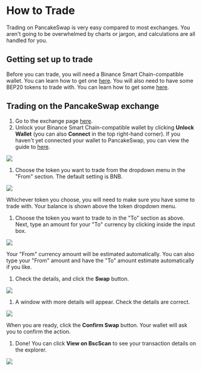 # How to Trade

Trading on PancakeSwap is very easy compared to most exchanges. You aren't going to be overwhelmed by charts or jargon, and calculations are all handled for you.

## Getting set up to trade <a id="getting-set-up-to-trade"></a>

Before you can trade, you will need a Binance Smart Chain-compatible wallet. You can learn how to get one [here](create-a-wallet.md). You will also need to have some BEP20 tokens to trade with. You can learn how to get some [here](get-bep20-tokens.md).

## Trading on the PancakeSwap exchange <a id="trading-on-the-pancakeswap-exchange"></a>

1. Go to the exchange page [here](https://exchange.pancakeswap.finance/#/swap).
2. Unlock your Binance Smart Chain-compatible wallet by clicking **Unlock Wallet** \(you can also **Connect** in the top right-hand corner\). If you haven't yet connected your wallet to PancakeSwap, you can view the guide to [here](connect-your-wallet-to-pancakeswap.md).

![](https://gblobscdn.gitbook.com/assets%2F-MHREX7DHcljbY5IkjgJ%2F-M_x-4n1tMKitW-VGfmY%2F-M_xTw4wFN4vQcWbR3y0%2Fimage.png?alt=media&token=5611427b-88d9-4026-9702-bd6eae84faad)

1. Choose the token you want to trade from the dropdown menu in the "From" section. The default setting is BNB.

![](https://gblobscdn.gitbook.com/assets%2F-MHREX7DHcljbY5IkjgJ%2F-M_x-4n1tMKitW-VGfmY%2F-M_xUjQjyqiLOYXdAQm9%2Fimage.png?alt=media&token=b70f6d13-b7bd-407f-af75-a2140ab462ce)

Whichever token you choose, you will need to make sure you have some to trade with. Your balance is shown above the token dropdown menu.

1. Choose the token you want to trade to in the "To" section as above. Next, type an amount for your "To" currency by clicking inside the input box.

![](https://gblobscdn.gitbook.com/assets%2F-MHREX7DHcljbY5IkjgJ%2F-M_x-4n1tMKitW-VGfmY%2F-M_xZGVtHr2BXBNnKm0F%2Fimage.png?alt=media&token=4c66bc10-e05b-407f-91e5-b22f33e9f2bd)

Your "From" currency amount will be estimated automatically. You can also type your "From" amount and have the "To" amount estimate automatically if you like.

1. Check the details, and click the **Swap** button.

![](https://gblobscdn.gitbook.com/assets%2F-MHREX7DHcljbY5IkjgJ%2F-M_x-4n1tMKitW-VGfmY%2F-M_xZnKtxkjzof6akqYD%2Fimage.png?alt=media&token=8fd717eb-e686-433b-9f5c-8d77753d6c43)

1. A window with more details will appear. Check the details are correct.

![](https://gblobscdn.gitbook.com/assets%2F-MHREX7DHcljbY5IkjgJ%2F-M_x-4n1tMKitW-VGfmY%2F-M_x_2KJnmJ1JiYbXlUr%2Fimage.png?alt=media&token=cd8c5a4d-d8e1-4e07-855b-7b4fef9415a1)

When you are ready, click the **Confirm Swap** button. Your wallet will ask you to confirm the action.

1. Done! You can click **View on BscScan** to see your transaction details on the explorer.

![](https://gblobscdn.gitbook.com/assets%2F-MHREX7DHcljbY5IkjgJ%2F-M_x-4n1tMKitW-VGfmY%2F-M_xb2cdrJGgJYhOQMf6%2Fimage.png?alt=media&token=4f22356d-ae4d-4975-a4ac-76c3c550d8d8)

​

